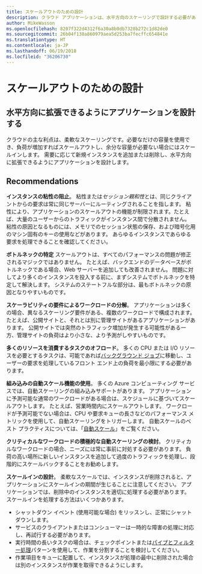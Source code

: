 ```yaml
---
title: スケールアウトのための設計
description: クラウド アプリケーションは、水平方向のスケーリングで設計する必要があります。
author: MikeWasson
ms.openlocfilehash: 8207f322d4312f6a30a8b0db7328b272c1d82de0
ms.sourcegitcommit: 26b04f138a860979aea5d253ba7fecffc654841e
ms.translationtype: HT
ms.contentlocale: ja-JP
ms.lasthandoff: 06/19/2018
ms.locfileid: "36206730"
---
```

# <a name="design-to-scale-out"></a>スケールアウトのための設計

## <a name="design-your-application-so-that-it-can-scale-horizontally"></a>水平方向に拡張できるようにアプリケーションを設計する

クラウドの主な利点は、柔軟なスケーリングです。必要なだけの容量を使用でき、負荷が増加すればスケールアウトし、余分な容量が必要ない場合にはスケールインします。 需要に応じて新規インスタンスを追加または削除し、水平方向に拡張できるようにアプリケーションを設計します。

## <a name="recommendations"></a>Recommendations

**インスタンスの粘性の阻止**。 粘性または*セッション親和性*とは、同じクライアントからの要求は常に同じサーバーにルーティングされることを指します。 粘性により、アプリケーションのスケールアウトの機能が制限されます。たとえば、大量のユーザーからのトラフィックがインスタンス間で分散されません。 粘性の原因となるものには、メモリでのセッション状態の保存、および暗号化用のマシン固有のキーの使用などがあります。 あらゆるインスタンスであらゆる要求を処理できることを確認してください。 

**ボトルネックの特定** スケールアウトは、すべてのパフォーマンスの問題が修正されるマジックではありません。 たとえば、バックエンドのデータベースがボトルネックである場合、Web サーバーを追加しても改善されません。 問題に対してより多くのインスタンスを投入する前に、まずシステムでボトルネックを特定して解決します。 システムのステートフルな部分は、最もボトルネックの原因となりやすいものです。 

**スケーラビリティの要件によるワークロードの分解**。  アプリケーションは多くの場合、異なるスケーリング要件がある、複数のワークロードで構成されます。 たとえば、公開サイトと、それとは別に管理サイトがあるアプリケーションがあります。 公開サイトでは突然のトラフィック増加が発生する可能性がある一方、管理サイトの負荷はより小さな、より予測がしやすいものです。 

**多くのリソースを消費するタスクのオフロード**。 多くの CPU または I/O リソースを必要とするタスクは、可能であれば[バックグラウンド ジョブ][background-jobs]に移動し、ユーザーの要求を処理しているフロント エンド上の負荷を最小限にする必要があります。

**組み込みの自動スケール機能の使用**。 多くの Azure コンピューティング サービスでは、自動スケーリングの組み込みサポートがあります。 アプリケーションに予測可能な通常のワークロードがある場合は、スケジュールに基づいてスケールアウトします。 たとえば、営業時間内にスケールアウトします。 ワークロードが予測可能でない場合は、CPU や要求キューの長さなどのパフォーマンス メトリックを使用して、自動スケーリングをトリガーします。 自動スケールのベスト プラクティスについては、「[自動スケール][autoscaling]」をご覧ください。

**クリティカルなワークロードの積極的な自動スケーリングの検討**。 クリティカルなワークロードの場合、ニーズには常に事前に対処する必要があります。 負荷の高い場所に新しいインスタンスを追加して過度のトラフィックを処理し、段階的にスケールバックすることをお勧めします。

**スケールインの設計**。  柔軟なスケールでは、インスタンスが削除されると、アプリケーションにスケールインの期間が生じることに注意してください。 アプリケーションでは、削除中のインスタンスを適切に処理する必要があります。 スケールインを処理する方法はいくつかあります。

- シャットダウン イベント (使用可能な場合) をリッスンし、正常にシャットダウンします。 
- サービスのクライアントまたはコンシューマーは一時的な障害の処理に対応し、再試行する必要があります。 
- 実行時間の長いタスクの場合は、チェックポイントまたは[パイプとフィルター処理][pipes-filters-pattern]パターンを使用して、作業を分割することを検討してください。 
- 作業項目をキューに配置して、インスタンスが処理の最中に削除された場合は別のインスタンスが作業を取得できるようにします。 


<!-- links -->

[autoscaling]: ../../best-practices/auto-scaling.md
[background-jobs]: ../../best-practices/background-jobs.md
[pipes-filters-pattern]: ../../patterns/pipes-and-filters.md
